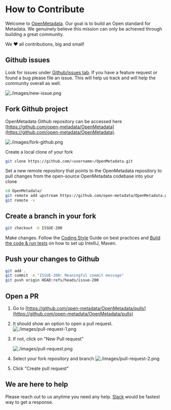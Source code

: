 # How to Contribute

Welcome to [OpenMetadata](https://open-metadata.org). Our goal is to build an Open standard for Metadata. We genuinely believe this mission can only be achieved through building a great community.

We ❤️ all contributions, big and small!

## Github issues

Look for issues under [Github/issues tab](https://github.com/open-metadata/OpenMetadata/issues). If you have a feature request or found a bug please file an issue. This will help us track and will help the community overall as well.

![./images/new-issue.png](../../../.gitbook/assets/new-issue.png)

## Fork Github project

OpenMetadata Github repository can be accessed here [https://github.com/open-metadata/OpenMetadata](https://github.com/open-metadata/OpenMetadata).

![./images/fork-github.png](<../../../.gitbook/assets/fork-github (1).png>)

Create a local clone of your fork

```bash
git clone https://github.com/<username>/OpenMetadata.git
```

Set a new remote repository that points to the OpenMetadata repository to pull changes from the open-source OpenMetadata codebase into your clone

```bash
cd OpenMetadata/
git remote add upstream https://github.com/open-metadata/OpenMetadata.git
git remote -v
```

## Create a branch in your fork

```bash
git checkout -b ISSUE-200
```

Make changes. Follow the [Coding Style](https://github.com/open-metadata/OpenMetadata/blob/main/docs/open-source-community/developer/docs/open-source-community/developer/backend/coding-style.md) Guide on best practices and [Build the code & run tests](build-code-run-tests.md) on how to set up IntelliJ, Maven.

## Push your changes to Github

```bash
git add .
git commit -m "ISSUE-200: Meaningful commit message"
git push origin HEAD:refs/heads/issue-200
```

## Open a PR

1. Go to [https://github.com/open-metadata/OpenMetadata/pulls](https://github.com/open-metadata/OpenMetadata/pulls)
2. It should show an option to open a pull request. ![./images/pull-request-1.png](../../../.gitbook/assets/pull-request-1.png)
3.  If not, click on "New Pull request"

    ![./images/pull-request.png](../../../.gitbook/assets/pull-request.png)
4. Select your fork repository and branch ![./images/pull-request-2.png](../../../.gitbook/assets/pull-request-2.png)
5. Click "Create pull request"

## We are here to help

Please reach out to us anytime you need any help. [Slack](https://slack.open-metadata.org) would be fastest way to get a response.

